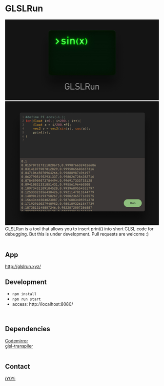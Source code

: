 # GLSLRun
<img src="https://github.com/iY0Yi/GLSLRun/blob/main/dist/assets/og2.jpg"></br>
<img src="https://github.com/iY0Yi/GLSLRun/blob/main/dist/assets/kv.jpg"></br>
GLSLRun is a tool that allows you to insert print() into short GLSL code for debugging.
But this is under development.
Pull requests are welcome :)</br>
</br>

## App
http://glslrun.xyz/

## Development
- ```npm install```
- ```npm run start```
- access: http://localhost:8080/</br>
</br>

## Dependencies
[Codemirror](https://github.com/codemirror/CodeMirror)</br>
[glsl-transpiler](https://github.com/stackgl/glsl-transpiler)</br>
</br>

## Contact
[iY0Yi](https://twitter.com/iY0Yi/)</br>
</br>
